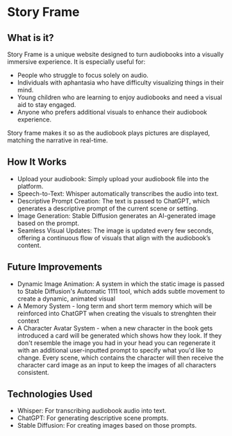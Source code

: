 # Story Frame
## What is it?
Story Frame is a unique website designed to turn audiobooks into a visually immersive experience. It is especially useful for:

- People who struggle to focus solely on audio.
- Individuals with aphantasia who have difficulty visualizing things in their mind.
- Young children who are learning to enjoy audiobooks and need a visual aid to stay engaged.
- Anyone who prefers additional visuals to enhance their audiobook experience.

Story frame makes it so as the audiobook plays pictures are displayed, matching the narrative in real-time.

## How It Works
- Upload your audiobook: Simply upload your audiobook file into the platform.
- Speech-to-Text: Whisper automatically transcribes the audio into text.
- Descriptive Prompt Creation: The text is passed to ChatGPT, which generates a descriptive prompt of the current scene or setting.
- Image Generation: Stable Diffusion generates an AI-generated image based on the prompt.
- Seamless Visual Updates: The image is updated every few seconds, offering a continuous flow of visuals that align with the audiobook’s content.

## Future Improvements
- Dynamic Image Animation: A system in which the static image is passed to Stable Diffusion's Automatic 1111 tool, which adds subtle movement to create a dynamic, animated visual
- A Memory System - long term and short term memory which will be reinforced into ChatGPT when creating the visuals to strenghten their context
- A Character Avatar System - when a new character in the book gets introduced a card will be generated which shows how they look. If they don't resemble the image you had in your head you can regenerate it with an additional user-inputted prompt to specify what you'd like to change. Every scene, which contains the character will then receive the character card image as an input to keep the images of all characters consistent.

## Technologies Used
- Whisper: For transcribing audiobook audio into text.
- ChatGPT: For generating descriptive scene prompts.
- Stable Diffusion: For creating images based on those prompts.
  
